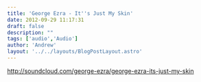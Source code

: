 ```yaml
---
title: 'George Ezra - It''s Just My Skin'
date: 2012-09-29 11:17:31
draft: false
description: ""
tags: ['audio','Audio']
author: 'Andrew'
layout: '../../layouts/BlogPostLayout.astro'
---
```


http://soundcloud.com/george-ezra/george-ezra-its-just-my-skin
